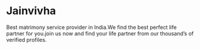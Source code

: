 # Jainvivha
Best matrimony service provider in India.We find the best perfect life partner for you.join us now and find your life partner from our thousand’s of verified profiles.
